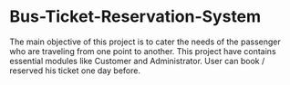 # Bus-Ticket-Reservation-System
The main objective of this project is to cater the needs of the passenger who are traveling from one point to another. This project have contains essential modules like Customer and Administrator. User can book / reserved his ticket one day before.
